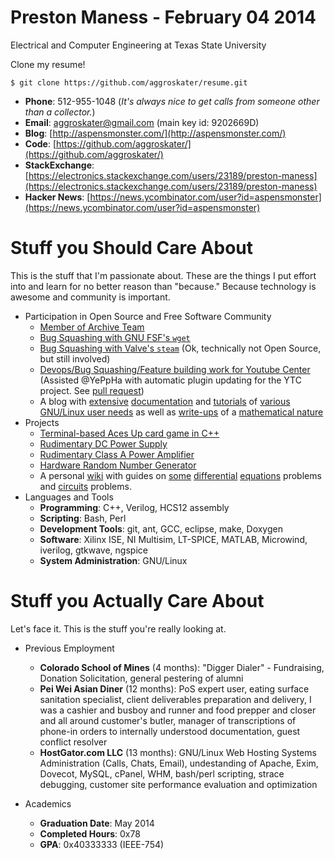 # Preston Maness - February 04 2014

Electrical and Computer Engineering at Texas State University

Clone my resume! 

`$ git clone https://github.com/aggroskater/resume.git`

* __Phone__: 512-955-1048 (_It's always nice to get calls from someone other
  than a collector._)
* __Email__: aggroskater@gmail.com (main key id: 9202669D)
* __Blog__: [http://aspensmonster.com/](http://aspensmonster.com/) 
* __Code__: [https://github.com/aggroskater/](https://github.com/aggroskater/) 
* __StackExchange__: [https://electronics.stackexchange.com/users/23189/preston-maness](https://electronics.stackexchange.com/users/23189/preston-maness)
* __Hacker News__: [https://news.ycombinator.com/user?id=aspensmonster](https://news.ycombinator.com/user?id=aspensmonster)

# Stuff you Should Care About

This is the stuff that I'm passionate about. These are the things I put effort 
into and learn for no better reason than "because." Because technology is 
awesome and community is important.

* Participation in Open Source and Free Software Community
    * [Member of Archive Team](http://www.archiveteam.org/index.php?title=Special%3ASearch&search=aggroskater&go=Go)
    * [Bug Squashing with GNU FSF's `wget`](https://savannah.gnu.org/bugs/index.php?36570)
    * [Bug Squashing with Valve's `steam`](https://github.com/ValveSoftware/steam-for-linux/issues/753) (Ok, technically not Open Source, but still involved)
    * [Devops/Bug Squashing/Feature building work for Youtube Center](https://github.com/YePpHa/YouTubeCenter/issues/219) (Assisted @YePpHa with automatic plugin updating for the YTC project. See [pull request](https://github.com/YePpHa/YouTubeCenter/pull/222))
    * A blog with [extensive](http://aspensmonster.com/2013/01/19/updated-procedures-for-installing-steam-for-linux-beta-on-debian-gnulinux-testingwheezy/) 
      [documentation](http://aspensmonster.com/2011/10/22/setting-up-a-pxe-netboot-server-for-network-installations-of-gnulinux/) 
      and [tutorials](http://aspensmonster.com/2011/09/11/installing-prboom-and-dosbox-without-root-privileges/) 
      of [various GNU/Linux user needs](http://aspensmonster.com/2011/08/04/shell-scripting-for-pottermore/)
      as well as [write-ups](http://aspensmonster.com/2009/12/27/find-the-maclaurin-series-for-sqrtx1/) 
      of a [mathematical nature](http://aspensmonster.com/2010/11/19/a-blood-brain-pharmacokinetic-model/)
* Projects
    * [Terminal-based Aces Up card game in C++](https://github.com/aggroskater/cardgame.git)
    * [Rudimentary DC Power Supply](https://github.com/aggroskater/ee3350-project/blob/master/final-psu.png)
    * [Rudimentary Class A Power Amplifier](https://github.com/aggroskater/ee3350-project/blob/master/final-schem.png)
    * [Hardware Random Number Generator](https://github.com/aggroskater/ee4390-senior-design-i/)
    * A personal [wiki](http://wiki.aspensmonster.com/) with guides on 
      [some](http://wiki.aspensmonster.com/w/Y%27_-_1/2_y_%3D_2cos%28t%29) 
      [differential](http://wiki.aspensmonster.com/w/Solve_the_equation_dy/dx_EQ_ay%2Bb_/_cy%2Bd) 
      [equations](http://wiki.aspensmonster.com/w/Consider_the_Equation_dy/dx_%3D_y-4x_/_x-y) 
      problems and [circuits](http://wiki.aspensmonster.com/w/For_the_circuit_shown_in_Fig._P2.23) problems.
* Languages and Tools
    * __Programming__: C++, Verilog, HCS12 assembly
    * __Scripting__: Bash, Perl
    * __Development Tools__: git, ant, GCC, eclipse, make, Doxygen
    * __Software__: Xilinx ISE, NI Multisim, LT-SPICE, MATLAB, Microwind,
      iverilog, gtkwave, ngspice
    * __System Administration__: GNU/Linux 

# Stuff you Actually Care About

Let's face it. This is the stuff you're really looking at. 

* Previous Employment
    * __Colorado School of Mines__ (4 months): "Digger Dialer" - Fundraising, 
      Donation Solicitation, general pestering of alumni
    * __Pei Wei Asian Diner__ (12 months): PoS expert user, eating surface
      sanitation specialist, client deliverables preparation and delivery, I
was a cashier and busboy and runner and food prepper and closer and all around
customer's butler, manager of transcriptions of phone-in orders to internally
understood documentation, guest conflict resolver
    * __HostGator.com LLC__ (13 months): GNU/Linux Web Hosting Systems
      Administration (Calls, Chats, Email), undestanding of Apache, Exim,
Dovecot, MySQL, cPanel, WHM, bash/perl scripting, strace debugging, customer
site performance evaluation and optimization
 
* Academics
    * __Graduation Date__: May 2014
    * __Completed Hours__: 0x78
    * __GPA__: 0x40333333 (IEEE-754)
